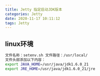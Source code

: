 ```yaml
---
title: Jetty 指定启动JDK版本
categories: Jetty
date: 2020-11-17 10:11:12
tags: Jetty
---
```


## linux环境

```bash
文件名称：setenv.sh 文件路径：/usr/local/
文件头部添加以下内容：
export JAVA_HOME=/usr/java/jdk1.6.0_21
export JRE_HOME=/usr/java/jdk1.6.0_21/jre
```



